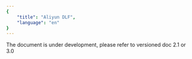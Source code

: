 ```yaml
---
{
    "title": "Aliyun DLF",
    "language": "en"
}
---
```


The document is under development, please refer to versioned doc 2.1 or 3.0

